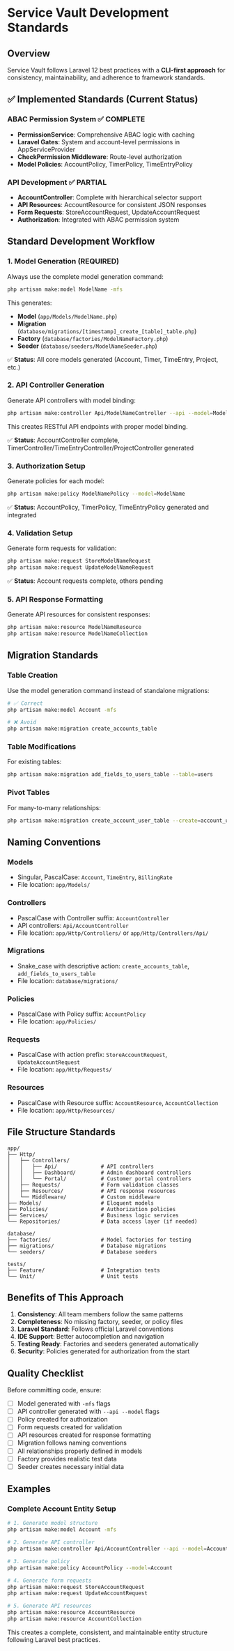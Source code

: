 # Service Vault Development Standards

## Overview

Service Vault follows Laravel 12 best practices with a **CLI-first approach** for consistency, maintainability, and adherence to framework standards.

## ✅ Implemented Standards (Current Status)

### ABAC Permission System ✅ COMPLETE

-   **PermissionService**: Comprehensive ABAC logic with caching
-   **Laravel Gates**: System and account-level permissions in AppServiceProvider
-   **CheckPermission Middleware**: Route-level authorization
-   **Model Policies**: AccountPolicy, TimerPolicy, TimeEntryPolicy

### API Development ✅ PARTIAL

-   **AccountController**: Complete with hierarchical selector support
-   **API Resources**: AccountResource for consistent JSON responses
-   **Form Requests**: StoreAccountRequest, UpdateAccountRequest
-   **Authorization**: Integrated with ABAC permission system

## Standard Development Workflow

### 1. Model Generation (REQUIRED)

Always use the complete model generation command:

```bash
php artisan make:model ModelName -mfs
```

This generates:

-   **Model** (`app/Models/ModelName.php`)
-   **Migration** (`database/migrations/[timestamp]_create_[table]_table.php`)
-   **Factory** (`database/factories/ModelNameFactory.php`)
-   **Seeder** (`database/seeders/ModelNameSeeder.php`)

✅ **Status**: All core models generated (Account, Timer, TimeEntry, Project, etc.)

### 2. API Controller Generation

Generate API controllers with model binding:

```bash
php artisan make:controller Api/ModelNameController --api --model=ModelName
```

This creates RESTful API endpoints with proper model binding.

✅ **Status**: AccountController complete, TimerController/TimeEntryController/ProjectController generated

### 3. Authorization Setup

Generate policies for each model:

```bash
php artisan make:policy ModelNamePolicy --model=ModelName
```

✅ **Status**: AccountPolicy, TimerPolicy, TimeEntryPolicy generated and integrated

### 4. Validation Setup

Generate form requests for validation:

```bash
php artisan make:request StoreModelNameRequest
php artisan make:request UpdateModelNameRequest
```

✅ **Status**: Account requests complete, others pending

### 5. API Response Formatting

Generate API resources for consistent responses:

```bash
php artisan make:resource ModelNameResource
php artisan make:resource ModelNameCollection
```

## Migration Standards

### Table Creation

Use the model generation command instead of standalone migrations:

```bash
# ✅ Correct
php artisan make:model Account -mfs

# ❌ Avoid
php artisan make:migration create_accounts_table
```

### Table Modifications

For existing tables:

```bash
php artisan make:migration add_fields_to_users_table --table=users
```

### Pivot Tables

For many-to-many relationships:

```bash
php artisan make:migration create_account_user_table --create=account_user
```

## Naming Conventions

### Models

-   Singular, PascalCase: `Account`, `TimeEntry`, `BillingRate`
-   File location: `app/Models/`

### Controllers

-   PascalCase with Controller suffix: `AccountController`
-   API controllers: `Api/AccountController`
-   File location: `app/Http/Controllers/` or `app/Http/Controllers/Api/`

### Migrations

-   Snake_case with descriptive action: `create_accounts_table`, `add_fields_to_users_table`
-   File location: `database/migrations/`

### Policies

-   PascalCase with Policy suffix: `AccountPolicy`
-   File location: `app/Policies/`

### Requests

-   PascalCase with action prefix: `StoreAccountRequest`, `UpdateAccountRequest`
-   File location: `app/Http/Requests/`

### Resources

-   PascalCase with Resource suffix: `AccountResource`, `AccountCollection`
-   File location: `app/Http/Resources/`

## File Structure Standards

```
app/
├── Http/
│   ├── Controllers/
│   │   ├── Api/              # API controllers
│   │   ├── Dashboard/        # Admin dashboard controllers
│   │   └── Portal/           # Customer portal controllers
│   ├── Requests/             # Form validation classes
│   ├── Resources/            # API response resources
│   └── Middleware/           # Custom middleware
├── Models/                   # Eloquent models
├── Policies/                 # Authorization policies
├── Services/                 # Business logic services
└── Repositories/             # Data access layer (if needed)

database/
├── factories/                # Model factories for testing
├── migrations/               # Database migrations
└── seeders/                  # Database seeders

tests/
├── Feature/                  # Integration tests
└── Unit/                     # Unit tests
```

## Benefits of This Approach

1. **Consistency**: All team members follow the same patterns
2. **Completeness**: No missing factory, seeder, or policy files
3. **Laravel Standard**: Follows official Laravel conventions
4. **IDE Support**: Better autocompletion and navigation
5. **Testing Ready**: Factories and seeders generated automatically
6. **Security**: Policies generated for authorization from the start

## Quality Checklist

Before committing code, ensure:

-   [ ] Model generated with `-mfs` flags
-   [ ] API controller generated with `--api --model` flags
-   [ ] Policy created for authorization
-   [ ] Form requests created for validation
-   [ ] API resources created for response formatting
-   [ ] Migration follows naming conventions
-   [ ] All relationships properly defined in models
-   [ ] Factory provides realistic test data
-   [ ] Seeder creates necessary initial data

## Examples

### Complete Account Entity Setup

```bash
# 1. Generate model structure
php artisan make:model Account -mfs

# 2. Generate API controller
php artisan make:controller Api/AccountController --api --model=Account

# 3. Generate policy
php artisan make:policy AccountPolicy --model=Account

# 4. Generate form requests
php artisan make:request StoreAccountRequest
php artisan make:request UpdateAccountRequest

# 5. Generate API resources
php artisan make:resource AccountResource
php artisan make:resource AccountCollection
```

This creates a complete, consistent, and maintainable entity structure following Laravel best practices.
